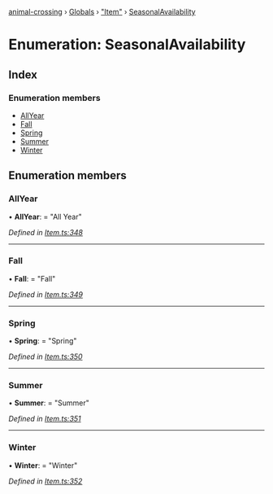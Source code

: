 [animal-crossing](../README.md) › [Globals](../globals.md) › ["Item"](../modules/_item_.md) › [SeasonalAvailability](_item_.seasonalavailability.md)

# Enumeration: SeasonalAvailability

## Index

### Enumeration members

* [AllYear](_item_.seasonalavailability.md#allyear)
* [Fall](_item_.seasonalavailability.md#fall)
* [Spring](_item_.seasonalavailability.md#spring)
* [Summer](_item_.seasonalavailability.md#summer)
* [Winter](_item_.seasonalavailability.md#winter)

## Enumeration members

###  AllYear

• **AllYear**: = "All Year"

*Defined in [Item.ts:348](https://github.com/Norviah/animal-crossing/blob/68cfe98/module/types/Item.ts#L348)*

___

###  Fall

• **Fall**: = "Fall"

*Defined in [Item.ts:349](https://github.com/Norviah/animal-crossing/blob/68cfe98/module/types/Item.ts#L349)*

___

###  Spring

• **Spring**: = "Spring"

*Defined in [Item.ts:350](https://github.com/Norviah/animal-crossing/blob/68cfe98/module/types/Item.ts#L350)*

___

###  Summer

• **Summer**: = "Summer"

*Defined in [Item.ts:351](https://github.com/Norviah/animal-crossing/blob/68cfe98/module/types/Item.ts#L351)*

___

###  Winter

• **Winter**: = "Winter"

*Defined in [Item.ts:352](https://github.com/Norviah/animal-crossing/blob/68cfe98/module/types/Item.ts#L352)*
